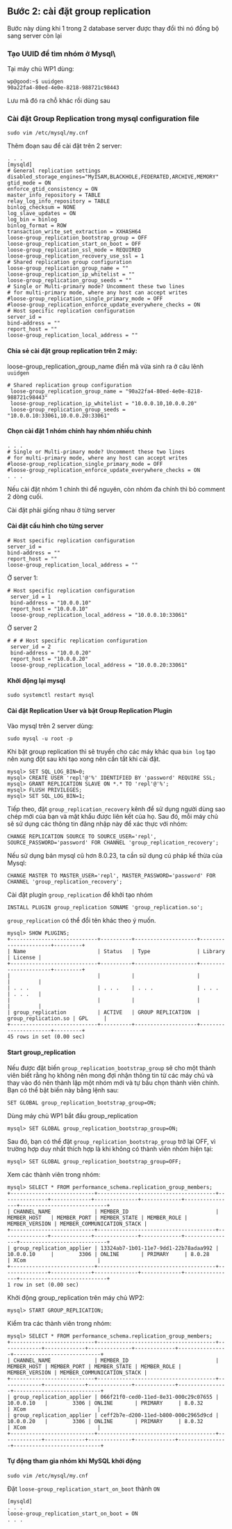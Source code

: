 ## Bước 2: cài đặt group replication

Bước này dùng khi 1 trong 2 database server được thay đổi thì nó đồng bộ sang server còn lại

### Tạo UUID để tìm nhóm ở Mysql\

Tại máy chủ WP1 dùng:
```
wp@good:~$ uuidgen
90a22fa4-80ed-4e0e-8218-988721c98443
```
Lưu mã đó ra chỗ khác rồi dùng sau

### Cài đặt Group Replication trong mysql configuration file

```
sudo vim /etc/mysql/my.cnf
```

Thêm đoạn sau để cài đặt trên 2 server:
```
. . .
[mysqld]
# General replication settings
disabled_storage_engines="MyISAM,BLACKHOLE,FEDERATED,ARCHIVE,MEMORY"
gtid_mode = ON
enforce_gtid_consistency = ON
master_info_repository = TABLE
relay_log_info_repository = TABLE
binlog_checksum = NONE
log_slave_updates = ON
log_bin = binlog
binlog_format = ROW
transaction_write_set_extraction = XXHASH64
loose-group_replication_bootstrap_group = OFF
loose-group_replication_start_on_boot = OFF
loose-group_replication_ssl_mode = REQUIRED
loose-group_replication_recovery_use_ssl = 1
# Shared replication group configuration
loose-group_replication_group_name = ""
loose-group_replication_ip_whitelist = ""
loose-group_replication_group_seeds = ""
# Single or Multi-primary mode? Uncomment these two lines
# for multi-primary mode, where any host can accept writes
#loose-group_replication_single_primary_mode = OFF
#loose-group_replication_enforce_update_everywhere_checks = ON
# Host specific replication configuration
server_id = 
bind-address = ""
report_host = ""
loose-group_replication_local_address = ""
```

#### Chia sẻ cài đặt group replication trên 2 máy:

loose-group_replication_group_name điền mã vừa sinh ra ở câu lênh `uuidgen`
```
# Shared replication group configuration
 loose-group_replication_group_name = "90a22fa4-80ed-4e0e-8218-988721c98443"
 loose-group_replication_ip_whitelist = "10.0.0.10,10.0.0.20"
 loose-group_replication_group_seeds = "10.0.0.10:33061,10.0.0.20:33061"
```

#### Chọn  cài đặt 1 nhóm chính hay nhóm nhiều chính

```
. . .
# Single or Multi-primary mode? Uncomment these two lines
# for multi-primary mode, where any host can accept writes
#loose-group_replication_single_primary_mode = OFF
#loose-group_replication_enforce_update_everywhere_checks = ON
. . .
```

Nếu cài đặt nhóm 1 chính thì để nguyên, còn nhóm đa chính thì bỏ comment 2 dòng cuối.

Cài đặt phải giống nhau ở từng server


#### Cài đặt cấu hình cho từng server

```
# Host specific replication configuration
server_id = 
bind-address = ""
report_host = ""
loose-group_replication_local_address = ""
```

Ở server 1:
```
# Host specific replication configuration
 server_id = 1
 bind-address = "10.0.0.10"
 report_host = "10.0.0.10"
 loose-group_replication_local_address = "10.0.0.10:33061"
```

Ở server 2
```
# # # Host specific replication configuration
 server_id = 2
 bind-address = "10.0.0.20"
 report_host = "10.0.0.20"
 loose-group_replication_local_address = "10.0.0.20:33061"
```

#### Khởi động lại mysql

```
sudo systemctl restart mysql
```

#### Cài đặt Replication User và bật Group Replication Plugin

Vào mysql trên 2 server dùng:
```
sudo mysql -u root -p
```
Khi bật group replication thì sẽ truyền cho các máy khác qua `bin log` tạo nên xung đột sau khi tạo xong nên cần tắt khi cài đặt.

```
mysql> SET SQL_LOG_BIN=0;
mysql> CREATE USER 'repl'@'%' IDENTIFIED BY 'password' REQUIRE SSL;
mysql> GRANT REPLICATION SLAVE ON *.* TO 'repl'@'%';
mysql> FLUSH PRIVILEGES;
mysql> SET SQL_LOG_BIN=1;
```

Tiếp theo, đặt `group_replication_recovery` kênh để sử dụng người dùng sao chép mới của bạn và mật khẩu được liên kết của họ. Sau đó, mỗi máy chủ sẽ sử dụng các thông tin đăng nhập này để xác thực với nhóm:
```
CHANGE REPLICATION SOURCE TO SOURCE_USER='repl', SOURCE_PASSWORD='password' FOR CHANNEL 'group_replication_recovery';
```

Nếu sử dụng bản mysql cũ hơn 8.0.23, ta cần sử dụng cú pháp kế thừa của Mysql:
```
CHANGE MASTER TO MASTER_USER='repl', MASTER_PASSWORD='password' FOR CHANNEL 'group_replication_recovery';
```

Cài đặt plugin `group_replication` để khởi tạo nhóm
```
INSTALL PLUGIN group_replication SONAME 'group_replication.so';
```
`group_replication` có thể đổi tên khác theo ý muốn.

```
mysql> SHOW PLUGINS;
+----------------------------+----------+--------------------+----------------------+---------+
| Name                       | Status   | Type               | Library              | License |
+----------------------------+----------+--------------------+----------------------+---------+
|                            |          |                    |                      |         |
| . . .                      | . . .    | . . .              | . . .                | . . .   |
|                            |          |                    |                      |         |
| group_replication          | ACTIVE   | GROUP REPLICATION  | group_replication.so | GPL     |
+----------------------------+----------+--------------------+----------------------+---------+
45 rows in set (0.00 sec)
```

#### Start group_replication

Nếu được đặt biến `group_replication_bootstrap_group` sẽ cho một thành viên biết rằng họ không nên mong đợi nhận thông tin từ các máy chủ và thay vào đó nên thành lập một nhóm mới và tự bầu chọn thành viên chính. Bạn có thể bật biến này bằng lệnh sau:
```
SET GLOBAL group_replication_bootstrap_group=ON;
```

Dùng máy chủ WP1 bắt đầu group_replication
```
mysql> SET GLOBAL group_replication_bootstrap_group=ON;
```

Sau đó, bạn có thể đặt `group_replication_bootstrap_group` trở lại OFF, vì trường hợp duy nhất thích hợp là khi không có thành viên nhóm hiện tại:
```
mysql> SET GLOBAL group_replication_bootstrap_group=OFF;
```

Xem các thành viên trong nhóm:
```
mysql> SELECT * FROM performance_schema.replication_group_members;
+---------------------------+--------------------------------------+---------------+-------------+--------------+-------------+----------------+----------------------------+
| CHANNEL_NAME              | MEMBER_ID                            | MEMBER_HOST   | MEMBER_PORT | MEMBER_STATE | MEMBER_ROLE | MEMBER_VERSION | MEMBER_COMMUNICATION_STACK |
+---------------------------+--------------------------------------+---------------+-------------+--------------+-------------+----------------+----------------------------+
| group_replication_applier | 13324ab7-1b01-11e7-9dd1-22b78adaa992 | 10.0.0.10     |        3306 | ONLINE       | PRIMARY     | 8.0.28         | XCom                       |
+---------------------------+--------------------------------------+---------------+-------------+--------------+-------------+----------------+----------------------------+
1 row in set (0.00 sec)
```

Khởi động group_replication trên máy chủ WP2:
```
mysql> START GROUP_REPLICATION;
```

Kiểm tra các thành viên trong nhóm:
```
mysql> SELECT * FROM performance_schema.replication_group_members;
+---------------------------+--------------------------------------+-------------+-------------+--------------+-------------+----------------+----------------------------+
| CHANNEL_NAME              | MEMBER_ID                            | MEMBER_HOST | MEMBER_PORT | MEMBER_STATE | MEMBER_ROLE | MEMBER_VERSION | MEMBER_COMMUNICATION_STACK |
+---------------------------+--------------------------------------+-------------+-------------+--------------+-------------+----------------+----------------------------+
| group_replication_applier | 066f21f0-ced0-11ed-8e31-000c29c07655 | 10.0.0.10   |        3306 | ONLINE       | PRIMARY     | 8.0.32         | XCom                       |
| group_replication_applier | ceff2b7e-d200-11ed-b800-000c2965d9cd | 10.0.0.20   |        3306 | ONLINE       | PRIMARY     | 8.0.32         | XCom                       |
+---------------------------+--------------------------------------+-------------+-------------+--------------+-------------+----------------+----------------------------+
```

#### Tự động tham gia nhóm khi MySQL khởi động

```
sudo vim /etc/mysql/my.cnf
```

Đặt `loose-group_replication_start_on_boot` thành `ON`
```
[mysqld]
. . .
loose-group_replication_start_on_boot = ON
. . .
```